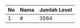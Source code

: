 | No | Nama            | Jumlah Level |
|----|-----------------|--------------|
| 1  | #    |    3564        |
